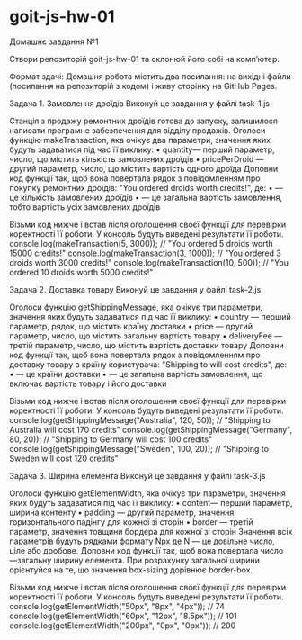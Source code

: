 # goit-js-hw-01

Домашнє завдання №1

Створи репозиторій goit-js-hw-01 та склонюй його собі на комп’ютер.

Формат здачі: Домашня робота містить два посилання: на вихідні файли (посилання
на репозиторій з кодом) і живу сторінку на GitHub Pages.

Задача 1. Замовлення дроїдів Виконуй це завдання у файлі task-1.js

Станція з продажу ремонтних дроїдів готова до запуску, залишилося написати
програмне забезпечення для відділу продажів. Оголоси функцію makeTransaction,
яка очікує два параметри, значення яких будуть задаватися під час її виклику: •
quantity— перший параметр, число, що містить кількість замовлених дроїдів •
pricePerDroid — другий параметр, число, що містить вартість одного дроїда
Доповни код функції так, щоб вона повертала рядок з повідомленням про покупку
ремонтних дроїдів: "You ordered <quantity> droids worth <totalPrice> credits!",
де: • <quantity> — це кількість замовлених дроїдів • <totalPrice> — це загальна
вартість замовлення, тобто вартість усіх замовлених дроїдів

Візьми код нижче і встав після оголошення своєї функції для перевірки
коректності її роботи. У консоль будуть виведені результати її роботи.
console.log(makeTransaction(5, 3000)); // "You ordered 5 droids worth 15000
credits!" console.log(makeTransaction(3, 1000)); // "You ordered 3 droids worth
3000 credits!" console.log(makeTransaction(10, 500)); // "You ordered 10 droids
worth 5000 credits!"

Задача 2. Доставка товару Виконуй це завдання у файлі task-2.js

Оголоси функцію getShippingMessage, яка очікує три параметри, значення яких
будуть задаватися під час її виклику: • country — перший параметр, рядок, що
містить країну доставки • price — другий параметр, число, що містить загальну
вартість товару • deliveryFee — третій параметр, число, що містить вартість
доставки товару Доповни код функції так, щоб вона повертала рядок з
повідомленням про доставку товару в країну користувача: "Shipping to <country>
will cost <totalPrice> credits", де: • <country> — це країни доставки •
<totalPrice> — це загальна вартість замовлення, що включає вартість товару і
його доставки

Візьми код нижче і встав після оголошення своєї функції для перевірки
коректності її роботи. У консоль будуть виведені результати її роботи.
console.log(getShippingMessage("Australia", 120, 50)); // "Shipping to Australia
will cost 170 credits" console.log(getShippingMessage("Germany", 80, 20)); //
"Shipping to Germany will cost 100 credits"
console.log(getShippingMessage("Sweden", 100, 20)); // "Shipping to Sweden will
cost 120 credits"

Задача 3. Ширина елемента Виконуй це завдання у файлі task-3.js

Оголоси функцію getElementWidth, яка очікує три параметри, значення яких будуть
задаватися під час її виклику: • content— перший параметр, ширина контенту •
padding — другий параметр, значення горизонтального падінгу для кожної зі сторін
• border — третій параметр, значення товщини бордера для кожної зі сторін
Значення всіх параметрів будуть рядками формату Npx де N — це довільне число,
ціле або дробове. Доповни код функції так, щоб вона повертала число —загальну
ширину елемента. При розрахунку загальної ширини орієнтуйся на те, що значення
box-sizing дорівнює border-box.

Візьми код нижче і встав після оголошення своєї функції для перевірки
коректності її роботи. У консоль будуть виведені результати її роботи.
console.log(getElementWidth("50px", "8px", "4px")); // 74
console.log(getElementWidth("60px", "12px", "8.5px")); // 101
console.log(getElementWidth("200px", "0px", "0px")); // 200
